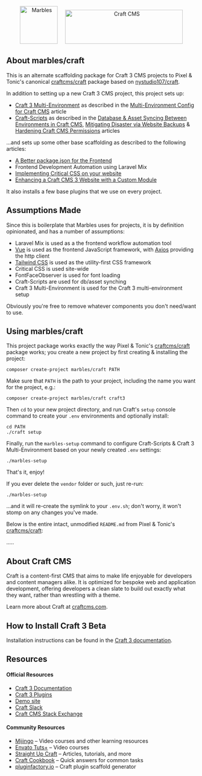 <p align="center">
<a href="https://www.marbles.be/" target="_blank"><img width="100" height="100" src="http://imgur.com/S5hGxX3.jpg" alt="Marbles"></a>&nbsp;&nbsp;&nbsp;&nbsp;
<a href="https://craftcms.com/" target="_blank"><img width="312" height="90" src="https://craftcms.com/craftcms.svg" alt="Craft CMS"></a>
</p>

## About marbles/craft

This is an alternate scaffolding package for Craft 3 CMS projects to Pixel & Tonic's canonical [craftcms/craft](https://github.com/craftcms/craft) package based on [nystudio107/craft](https://github.com/nystudio107/craft).

In addition to setting up a new Craft 3 CMS project, this project sets up:
 
* [Craft 3 Multi-Environment](https://github.com/nystudio107/craft3-multi-environment) as described in the [Multi-Environment Config for Craft CMS](https://nystudio107.com/blog/multi-environment-config-for-craft-cms) article
* [Craft-Scripts](https://github.com/nystudio107/craft-scripts) as described in the [Database & Asset Syncing Between Environments in Craft CMS](https://nystudio107.com/blog/database-asset-syncing-between-environments-in-craft-cms), [Mitigating Disaster via Website Backups](https://nystudio107.com/blog/mitigating-disaster-via-website-backups) & [Hardening Craft CMS Permissions](https://nystudio107.com/blog/hardening-craft-cms-permissions) articles
  
...and sets up some other base scaffolding as described to the following articles:

* [A Better package.json for the Frontend](https://nystudio107.com/blog/a-better-package-json-for-the-frontend)
* Frontend Development Automation using Laravel Mix
* [Implementing Critical CSS on your website](https://nystudio107.com/blog/implementing-critical-css)
* [Enhancing a Craft CMS 3 Website with a Custom Module](https://nystudio107.com/blog/simple-static-asset-versioning)

It also installs a few base plugins that we use on every project.

## Assumptions Made

Since this is boilerplate that Marbles uses for projects, it is by definition opinionated, and has a number of assumptions:

* Laravel Mix is used as a the frontend workflow automation tool
* [Vue](https://github.com/vuejs/vue) is used as the frontend JavaScript framework, with [Axios](https://github.com/axios/axios) providing the http client
* [Tailwind CSS](https://tailwindcss.com/docs/what-is-tailwind) is used as the utility-first CSS framework
* Critical CSS is used site-wide
* FontFaceObserver is used for font loading
* Craft-Scripts are used for db/asset synching
* Craft 3 Multi-Environment is used for the Craft 3 multi-environment setup

Obviously you're free to remove whatever components you don't need/want to use.

## Using marbles/craft

This project package works exactly the way Pixel & Tonic's [craftcms/craft](https://github.com/craftcms/craft) package works; you create a new project by first creating & installing the project:

    composer create-project marbles/craft PATH

Make sure that `PATH` is the path to your project, including the name you want for the project, e.g.:

    composer create-project marbles/craft craft3

Then `cd` to your new project directory, and run Craft's `setup` console command to create your `.env` environments and optionally install:

    cd PATH
    ./craft setup

Finally, run the `marbles-setup` command to configure Craft-Scripts & Craft 3 Multi-Environment based on your newly created `.env` settings:

    ./marbles-setup

That's it, enjoy!

If you ever delete the `vendor` folder or such, just re-run:

    ./marbles-setup

...and it will re-create the symlink to your `.env.sh`; don't worry, it won't stomp on any changes you've made.

Below is the entire intact, unmodified `README.md` from Pixel & Tonic's [craftcms/craft](https://github.com/craftcms/craft):

.....

## About Craft CMS

Craft is a content-first CMS that aims to make life enjoyable for developers and content managers alike. It is optimized for bespoke web and application development, offering developers a clean slate to build out exactly what they want, rather than wrestling with a theme.

Learn more about Craft at [craftcms.com](https://craftcms.com).

## How to Install Craft 3 Beta

Installation instructions can be found in the [Craft 3 documentation](https://github.com/craftcms/docs/blob/master/en/installation.md).

## Resources

#### Official Resources
- [Craft 3 Documentation](https://github.com/craftcms/docs)
- [Craft 3 Plugins](https://github.com/craftcms/plugins)
- [Demo site](https://demo.craftcms.com/)
- [Craft Slack](https://craftcms.com/community#slack)
- [Craft CMS Stack Exchange](http://craftcms.stackexchange.com/)

#### Community Resources
- [Mijingo](https://mijingo.com/craft) – Video courses and other learning resources
- [Envato Tuts+](https://webdesign.tutsplus.com/categories/craft-cms/courses) – Video courses
- [Straight Up Craft](http://straightupcraft.com/) – Articles, tutorials, and more
- [Craft Cookbook](https://craftcookbook.net/) – Quick answers for common tasks
- [pluginfactory.io](https://pluginfactory.io/) – Craft plugin scaffold generator

